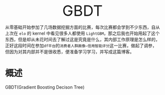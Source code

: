 <center><font size=8>GBDT</font></center>

从零基础开始参加了几场数据挖掘方面的比赛，每次比赛都会学到不少东西，自从上次在 `elo` 的 kernel 中看见很多人都使用 `LightGBM`，那之后我也开始用起了这个东西，但是却从未花时间去了解过这是究竟是什么，其内部工作原理是怎么样的，正好这段时间在参加`df平台`的`消费者人群画像—信用智能评分`这一比赛，做起了调参，但因为对其内部并不是很收悉，便准备学习学习，并写成这篇博客。

# 概述

GBDT(Gradient Boosting Decison Tree)

